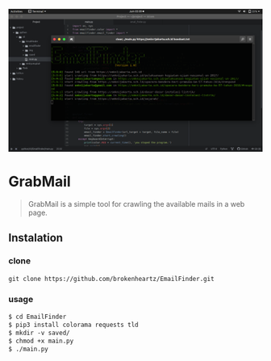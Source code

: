 ![GrabMail](https://github.com/brokenheartz/EmailFinder/blob/master/img/screenshit.png?raw=True)

# GrabMail

> GrabMail is a simple tool for crawling the available mails in a web page.

## Instalation

### clone
```
git clone https://github.com/brokenheartz/EmailFinder.git
```

### usage
```
$ cd EmailFinder
$ pip3 install colorama requests tld
$ mkdir -v saved/
$ chmod +x main.py
$ ./main.py
```
